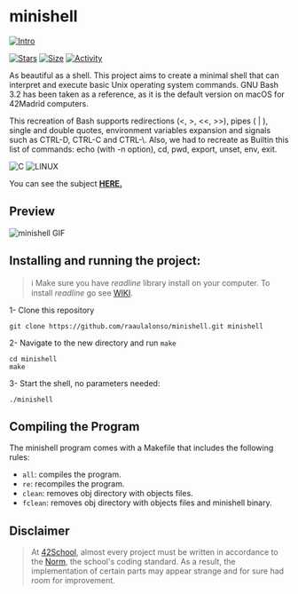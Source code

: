 # minishell

[![Intro](https://img.shields.io/badge/Cursus-Minishell-success?style=for-the-badge&logo=42)](https://github.com/raaulalonso/minishell)
 
[![Stars](https://img.shields.io/github/stars/raaulalonso/minishell?color=ffff00&label=Stars&logo=Stars&style=?style=flat)](https://github.com/raaulalonso/minishell)
[![Size](https://img.shields.io/github/repo-size/raaulalonso/minishell?color=blue&label=Size&logo=Size&style=?style=flat)](https://github.com/raaulalonso/minishell)
[![Activity](https://img.shields.io/github/last-commit/raaulalonso/minishell?color=red&label=Last%20Commit&style=flat)](https://github.com/raaulalonso/minishell)
 
As beautiful as a shell. This project aims to create a minimal shell that can interpret and execute basic Unix operating system commands. GNU Bash 3.2 has been taken as a reference, as it is the default version on macOS for 42Madrid computers.

This recreation of Bash supports redirections (<, >, <<, >>), pipes ( | ), single and double quotes, environment variables expansion and signals such as CTRL-D, CTRL-C and CTRL-\\. Also, we had to recreate as Builtin this list of commands: echo (with -n option), cd, pwd, export, unset, env, exit.

![C](https://img.shields.io/badge/C-a?style=for-the-badge&logo=C&color=grey)
![LINUX](https://img.shields.io/badge/Linux-a?style=for-the-badge&logo=linux&color=grey)

You can see the subject [**HERE.**](https://github.com/MGuardia10/42cursus/blob/main/subjects/en/minishell_subject_en.pdf)

## Preview
![minishell GIF](https://github.com/MGuardia10/42cursus_minishell/assets/105164870/8438c2fc-c8fd-4971-ab83-6e5ac8b2dc16)


## Installing and running the project:

> ℹ️ Make sure you have *readline* library install on your computer. To install *readline* go see [WIKI](https://github.com/MGuardia10/42cursus_minishell/wiki/How-to-install-Readline).

1- Clone this repository
	
	git clone https://github.com/raaulalonso/minishell.git minishell
2- Navigate to the new directory and run `make`
	
	cd minishell
   	make
3- Start the shell, no parameters needed:

	./minishell

## Compiling the Program
The minishell program comes with a Makefile that includes the following rules:

- `all`: compiles the program.
- `re`: recompiles the program.
- `clean`: removes obj directory with objects files.
- `fclean`: removes obj directory with objects files and minishell binary.

## Disclaimer
> At [42School](https://en.wikipedia.org/wiki/42_(school)), almost every project must be written in accordance to the [Norm](https://github.com/42School/norminette/blob/a9e1a3dde004b4f997194b3594292a7ee6eb49b3/pdf/en.norm.pdf), the school's coding standard. As a result, the implementation of certain parts may appear strange and for sure had room for improvement.
